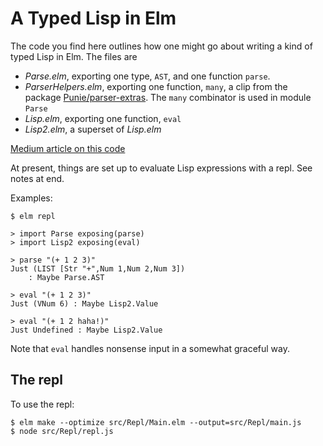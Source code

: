 # A Typed Lisp in Elm

The code you find here outlines how one might go about writing
a kind of typed Lisp in Elm.  The files are

- *Parse.elm*, exporting one type, `AST`, and one function `parse`.
- *ParserHelpers.elm*, exporting one function, `many`, a clip from
  the package [Punie/parser-extras](https://package.elm-lang.org/packages/Punie/elm-parser-extras/latest/).
  The `many` combinator is used in module `Parse`
- *Lisp.elm*, exporting one function, `eval`
- *Lisp2.elm*, a superset of *Lisp.elm*

[Medium article on this code](https://medium.com/@jxxcarlson/a-typed-lisp-in-elm-e5c733f63931)

At present, things are set up to evaluate Lisp expressions with a repl. See notes at end.

Examples:

```
$ elm repl

> import Parse exposing(parse)
> import Lisp2 exposing(eval)

> parse "(+ 1 2 3)"
Just (LIST [Str "+",Num 1,Num 2,Num 3])
    : Maybe Parse.AST

> eval "(+ 1 2 3)"
Just (VNum 6) : Maybe Lisp2.Value

> eval "(+ 1 2 haha!)"
Just Undefined : Maybe Lisp2.Value
```

Note that `eval` handles nonsense input in a somewhat graceful way.

## The repl

To use the repl:

```
$ elm make --optimize src/Repl/Main.elm --output=src/Repl/main.js
$ node src/Repl/repl.js
```
